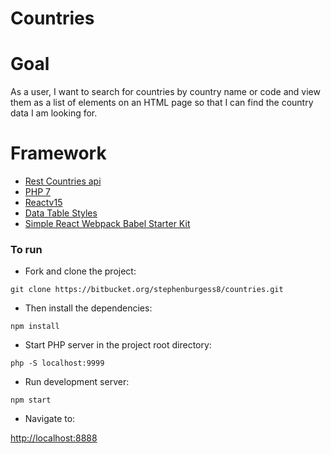# Countries

# Goal
As a user, I want to search for countries by country name or code and view them as a list of
elements on an HTML page so that I can find the country data I am looking for.

# Framework
* [Rest Countries api](https://restcountries.eu/)
* [PHP 7](http://www.zend.com/en/resources/php-7)
* [Reactv15](https://github.com/facebook/react)
* [Data Table Styles](https://codepen.io/alassetter/pen/cyrfB)
* [Simple React Webpack Babel Starter Kit](https://github.com/alicoding/react-webpack-babel)

### To run

* Fork and clone the project:

```
git clone https://bitbucket.org/stephenburgess8/countries.git
```

* Then install the dependencies:

```
npm install
```

* Start PHP server in the project root directory:
```
php -S localhost:9999
```

* Run development server:

```
npm start
```

* Navigate to:

[http://localhost:8888](http://localhost:8888)
